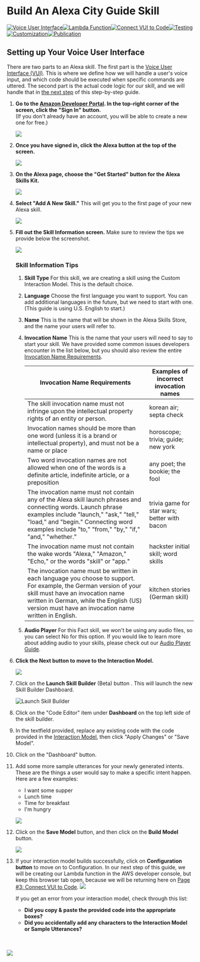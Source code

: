 # Build An Alexa City Guide Skill
[![Voice User Interface](https://m.media-amazon.com/images/G/01/mobile-apps/dex/alexa/alexa-skills-kit/tutorials/navigation/1-on._TTH_.png)](https://github.com/alexa/skill-sample-nodejs-city-guide/blob/master/instructions/1-voice-user-interface.md)[![Lambda Function](https://m.media-amazon.com/images/G/01/mobile-apps/dex/alexa/alexa-skills-kit/tutorials/navigation/2-off._TTH_.png)](https://github.com/alexa/skill-sample-nodejs-city-guide/blob/master/instructions/2-lambda-function.md)[![Connect VUI to Code](https://m.media-amazon.com/images/G/01/mobile-apps/dex/alexa/alexa-skills-kit/tutorials/navigation/3-off._TTH_.png)](https://github.com/alexa/skill-sample-nodejs-city-guide/blob/master/instructions/3-connect-vui-to-code.md)[![Testing](https://m.media-amazon.com/images/G/01/mobile-apps/dex/alexa/alexa-skills-kit/tutorials/navigation/4-off._TTH_.png)](https://github.com/alexa/skill-sample-nodejs-city-guide/blob/master/instructions/4-testing.md)[![Customization](https://m.media-amazon.com/images/G/01/mobile-apps/dex/alexa/alexa-skills-kit/tutorials/navigation/5-off._TTH_.png)](hhttps://github.com/alexa/skill-sample-nodejs-city-guide/blob/master/instructions/5-customization.md)[![Publication](https://m.media-amazon.com/images/G/01/mobile-apps/dex/alexa/alexa-skills-kit/tutorials/navigation/6-off._TTH_.png)](https://github.com/alexa/skill-sample-nodejs-city-guide/blob/master/instructions/6-publication.md)

## Setting up Your Voice User Interface

There are two parts to an Alexa skill.  The first part is the [Voice User Interface (VUI)](https://developer.amazon.com/alexa-skills-kit/vui).  This is where we define how we will handle a user's voice input, and which code should be executed when specific commands are uttered.  The second part is the actual code logic for our skill, and we will handle that in [the next step](https://github.com/alexa/skill-sample-nodejs-city-guide/blob/master/instructions/2-lambda-function.md) of this step-by-step guide.

1.  **Go to the [Amazon Developer Portal](http://developer.amazon.com).  In the top-right corner of the screen, click the "Sign In" button.** </br>(If you don't already have an account, you will be able to create a new one for free.)

    <a href="http://developer.amazon.com" target="_new"><img src="https://m.media-amazon.com/images/G/01/mobile-apps/dex/alexa/alexa-skills-kit/tutorials/general/1-1-developer-portal._TTH_.png" /></a>

2.  **Once you have signed in, click the Alexa button at the top of the screen.**

    <a href="https://developer.amazon.com/edw/home.html#/" target="_new"><img src="https://m.media-amazon.com/images/G/01/mobile-apps/dex/alexa/alexa-skills-kit/tutorials/general/1-2-alexa-button._TTH_.png" /></a>

3.  **On the Alexa page, choose the "Get Started" button for the Alexa Skills Kit.**

    <a href="https://developer.amazon.com/edw/home.html#/skills/list" target="_new"><img src="https://m.media-amazon.com/images/G/01/mobile-apps/dex/alexa/alexa-skills-kit/tutorials/general/1-3-alexa-skills-kit._TTH_.png" /></a>

4.  **Select "Add A New Skill."** This will get you to the first page of your new Alexa skill.

    <a href="https://developer.amazon.com/edw/home.html#/skill/create/" target="_new"><img src="https://m.media-amazon.com/images/G/01/mobile-apps/dex/alexa/alexa-skills-kit/tutorials/general/1-4-add-a-new-skill._TTH_.png" /></a>

5.  **Fill out the Skill Information screen.**  Make sure to review the tips we provide below the screenshot.

    <img src="https://m.media-amazon.com/images/G/01/mobile-apps/dex/alexa/alexa-skills-kit/tutorials/general/1-5-skill-information._TTH_.png" />

    ### Skill Information Tips
    1.  **Skill Type** For this skill, we are creating a skill using the Custom Interaction Model.  This is the default choice.

    2.  **Language** Choose the first language you want to support.  You can add additional languages in the future, but we need to start with one.  (This guide is using U.S. English to start.)

    3.  **Name** This is the name that will be shown in the Alexa Skills Store, and the name your users will refer to.

    4.  **Invocation Name** This is the name that your users will need to say to start your skill.  We have provided some common issues developers encounter in the list below, but you should also review the entire [Invocation Name Requirements](https://developer.amazon.com/public/solutions/alexa/alexa-skills-kit/docs/choosing-the-invocation-name-for-an-alexa-skill).

        | Invocation Name Requirements | Examples of incorrect invocation names |
        | ---------------------------- | -------------------------------------- |
        | The skill invocation name must not infringe upon the intellectual property rights of an entity or person. | korean air; septa check |
        | Invocation names should be more than one word (unless it is a brand or intellectual property), and must not be a name or place | horoscope; trivia; guide; new york |
        | Two word invocation names are not allowed when one of the words is a definite article, indefinite article, or a preposition | any poet; the bookie; the fool |
        | The invocation name must not contain any of the Alexa skill launch phrases and connecting words.  Launch phrase examples include "launch," "ask," "tell," "load," and "begin."  Connecting word examples include "to," "from," "by," "if," "and," "whether." | trivia game for star wars; better with bacon |
        | The invocation name must not contain the wake words "Alexa," "Amazon," "Echo," or the words "skill" or "app." | hackster initial skill; word skills |
        | The invocation name must be written in each language you choose to support.  For example, the German version of your skill must have an invocation name written in German, while the English (US) version must have an invocation name written in English. | kitchen stories (German skill) |

    5.  **Audio Player** For this Fact skill, we won't be using any audio files, so you can select No for this option.  If you would like to learn more about adding audio to your skills, please check out our [Audio Player Guide](https://github.com/alexa/skill-sample-nodejs-audio-player).

6.  **Click the Next button to move to the Interaction Model.**

    <img src="https://m.media-amazon.com/images/G/01/mobile-apps/dex/alexa/alexa-skills-kit/tutorials/general/1-6-next-button._TTH_.png" />

7.  Click on the **Launch Skill Builder** (Beta) button . This will launch the new Skill Builder Dashboard.

    ![Launch Skill Builder](https://m.media-amazon.com/images/G/01/mobile-apps/dex/alexa/alexa-skills-kit/tutorials/general/1-7-skill-builder-launch._TTH_.png)

8.  Click on the "Code Editor" item under **Dashboard** on the top left side of the skill builder.

9.  In the textfield provided, replace any existing code with the code provided in the [Interaction Model](../InteractionModel.json), then click "Apply Changes" or "Save Model".  

10. Click on the "Dashboard" button.

11. Add some more sample utterances for your newly generated intents.  These are the things a user would say to make a specific intent happen.  Here are a few examples:

    * I want some supper
    * Lunch time
    * Time for breakfast
    * I'm hungry

    ![](https://m.media-amazon.com/images/G/01/mobile-apps/dex/alexa/alexa-skills-kit/tutorials/general/1-10-sample-utterances._TTH_.png)

12. Click on the **Save Model** button, and then click on the **Build Model** button.

    ![](https://m.media-amazon.com/images/G/01/mobile-apps/dex/alexa/alexa-skills-kit/tutorials/general/1-12-skill-builder-build-save-model._TTH_.png)


13.  If your interaction model builds successfully, click on **Configuration button** to move on to Configuration. In our next step of this guide, we will be creating our Lambda function in the AWS developer console, but keep this browser tab open, because we will be returning here on [Page #3: Connect VUI to Code](https://github.com/voicehacks/setup-local-recommendations/blob/master/step-by-step/3-connect-vui-to-code.md).
     ![](https://m.media-amazon.com/images/G/01/mobile-apps/dex/alexa/alexa-skills-kit/tutorials/general/1-13-skill-builder-configuration.png)

     If you get an error from your interaction model, check through this list:

     *  **Did you copy & paste the provided code into the appropriate boxes?**
     *  **Did you accidentally add any characters to the Interaction Model or Sample Utterances?**

<br/><br/>
<a href="https://github.com/alexa/skill-sample-nodejs-city-guide/blob/master/instructions/2-lambda-function.md"><img src="https://m.media-amazon.com/images/G/01/mobile-apps/dex/alexa/alexa-skills-kit/tutorials/general/buttons/button_next_lambda_function._TTH_.png"/></a>

<img height="1" width="1" src="https://www.facebook.com/tr?id=1847448698846169&ev=PageView&noscript=1"/>
